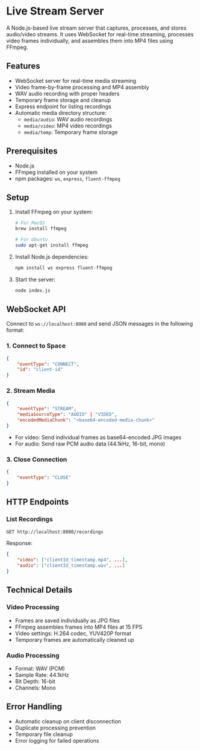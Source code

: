 # Live Stream Server

A Node.js-based live stream server that captures, processes, and stores audio/video streams. It uses WebSocket for real-time streaming, processes video frames individually, and assembles them into MP4 files using FFmpeg.

## Features

- WebSocket server for real-time media streaming
- Video frame-by-frame processing and MP4 assembly
- WAV audio recording with proper headers
- Temporary frame storage and cleanup
- Express endpoint for listing recordings
- Automatic media directory structure:
  - `media/audio`: WAV audio recordings
  - `media/video`: MP4 video recordings
  - `media/temp`: Temporary frame storage

## Prerequisites

- Node.js
- FFmpeg installed on your system
- npm packages: `ws`, `express`, `fluent-ffmpeg`

## Setup

1. Install FFmpeg on your system:
    ```sh
    # For MacOS
    brew install ffmpeg

    # For Ubuntu
    sudo apt-get install ffmpeg
    ```

2. Install Node.js dependencies:
    ```sh
    npm install ws express fluent-ffmpeg
    ```

3. Start the server:
    ```sh
    node index.js
    ```

## WebSocket API

Connect to `ws://localhost:8080` and send JSON messages in the following format:

### 1. Connect to Space
```json
{
    "eventType": "CONNECT",
    "id": "client-id"
}
```

### 2. Stream Media
```json
{
    "eventType": "STREAM",
    "mediaSourceType": "AUDIO" | "VIDEO",
    "encodedMediaChunk": "<base64-encoded-media-chunk>"
}
```
- For video: Send individual frames as base64-encoded JPG images
- For audio: Send raw PCM audio data (44.1kHz, 16-bit, mono)

### 3. Close Connection
```json
{
    "eventType": "CLOSE"
}
```

## HTTP Endpoints

### List Recordings
```sh
GET http://localhost:8080/recordings
```

Response:
```json
{
    "video": ["clientId_timestamp.mp4", ...],
    "audio": ["clientId_timestamp.wav", ...]
}
```

## Technical Details

### Video Processing
- Frames are saved individually as JPG files
- FFmpeg assembles frames into MP4 files at 15 FPS
- Video settings: H.264 codec, YUV420P format
- Temporary frames are automatically cleaned up

### Audio Processing
- Format: WAV (PCM)
- Sample Rate: 44.1kHz
- Bit Depth: 16-bit
- Channels: Mono

## Error Handling
- Automatic cleanup on client disconnection
- Duplicate processing prevention
- Temporary file cleanup
- Error logging for failed operations
